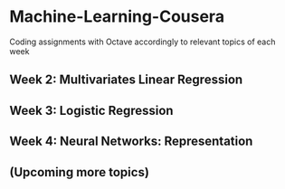 # Machine-Learning-Cousera

Coding assignments with Octave accordingly to relevant topics of each week 

## Week 2: Multivariates Linear Regression
## Week 3: Logistic Regression
## Week 4: Neural Networks: Representation
## (Upcoming more topics)
